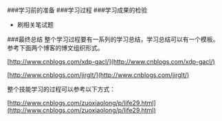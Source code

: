 ###学习前的准备
###学习过程
###学习成果的检验
- 刷相关笔试题

###最终总结
整个学习过程要有一系列的学习总结，学习总结可以有一个模板。
参考下面两个博客的博文组织形式。

[http://www.cnblogs.com/xdp-gacl/](http://www.cnblogs.com/xdp-gacl/)

[http://www.cnblogs.com/jirglt/](http://www.cnblogs.com/jirglt/)

整个技能学习的过程可以参考以下方式：

[http://www.cnblogs.com/zuoxiaolong/p/life29.html](http://www.cnblogs.com/zuoxiaolong/p/life29.html)